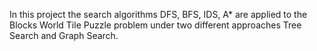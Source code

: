 In this project the search algorithms DFS, BFS, IDS, A* are applied to the Blocks World Tile Puzzle problem under two different approaches Tree Search and Graph Search.
